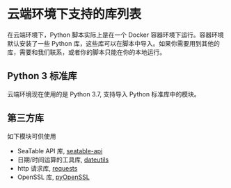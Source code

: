 # 云端环境下支持的库列表

在云端环境下，Python 脚本实际上是在一个 Docker 容器环境下运行。容器环境默认安装了一些 Python 库，这些库可以在脚本中导入。如果你需要用到其他的库，需要和我们联系，或者你的脚本只能在你的本地运行。

## Python 3 标准库

云端环境现在使用的是 Python 3.7, 支持导入 Python 标准库中的模块。

## 第三方库

如下模块可供使用

* SeaTable API 库, [seatable-api](https://pypi.org/project/seatable-api/)
* 日期/时间运算的工具库, [dateutils](https://pypi.org/project/dateutils/)
* http 请求库, [requests](https://pypi.org/project/requests/)
* OpenSSL 库, [pyOpenSSL](https://pypi.org/project/pyOpenSSL/)
